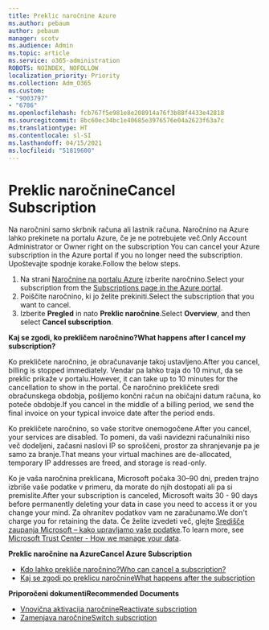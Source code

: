 ```yaml
---
title: Preklic naročnine Azure
ms.author: pebaum
author: pebaum
manager: scotv
ms.audience: Admin
ms.topic: article
ms.service: o365-administration
ROBOTS: NOINDEX, NOFOLLOW
localization_priority: Priority
ms.collection: Adm_O365
ms.custom:
- "9003797"
- "6786"
ms.openlocfilehash: fcb767f5e981e8e208914a76f3b88f4433e42818
ms.sourcegitcommit: 8bc60ec34bc1e40685e3976576e04a2623f63a7c
ms.translationtype: HT
ms.contentlocale: sl-SI
ms.lasthandoff: 04/15/2021
ms.locfileid: "51819600"
---
```

# <a name="cancel-subscription"></a><span data-ttu-id="58402-102">Preklic naročnine</span><span class="sxs-lookup"><span data-stu-id="58402-102">Cancel Subscription</span></span>

<span data-ttu-id="58402-103">Na naročnini samo skrbnik računa ali lastnik računa. Naročnino na Azure lahko prekinete na portalu Azure, če je ne potrebujete več.</span><span class="sxs-lookup"><span data-stu-id="58402-103">Only Account Administrator or Owner right on the subscription You can cancel your Azure subscription in the Azure portal if you no longer need the subscription.</span></span> <span data-ttu-id="58402-104">Upoštevajte spodnje korake.</span><span class="sxs-lookup"><span data-stu-id="58402-104">Follow the below steps.</span></span>

1. <span data-ttu-id="58402-105">Na strani [Naročnine na portalu Azure](https://portal.azure.com/#blade/Microsoft_Azure_Billing/SubscriptionsBlade) izberite naročnino.</span><span class="sxs-lookup"><span data-stu-id="58402-105">Select your subscription from the [Subscriptions page in the Azure portal](https://portal.azure.com/#blade/Microsoft_Azure_Billing/SubscriptionsBlade).</span></span>
2. <span data-ttu-id="58402-106">Poiščite naročnino, ki jo želite prekiniti.</span><span class="sxs-lookup"><span data-stu-id="58402-106">Select the subscription that you want to cancel.</span></span>
3. <span data-ttu-id="58402-107">Izberite **Pregled** in nato **Preklic naročnine**.</span><span class="sxs-lookup"><span data-stu-id="58402-107">Select **Overview**, and then select **Cancel subscription**.</span></span>

<span data-ttu-id="58402-108">**Kaj se zgodi, ko prekličem naročnino?**</span><span class="sxs-lookup"><span data-stu-id="58402-108">**What happens after I cancel my subscription?**</span></span>

<span data-ttu-id="58402-109">Ko prekličete naročnino, je obračunavanje takoj ustavljeno.</span><span class="sxs-lookup"><span data-stu-id="58402-109">After you cancel, billing is stopped immediately.</span></span> <span data-ttu-id="58402-110">Vendar pa lahko traja do 10 minut, da se preklic prikaže v portalu.</span><span class="sxs-lookup"><span data-stu-id="58402-110">However, it can take up to 10 minutes for the cancellation to show in the portal.</span></span> <span data-ttu-id="58402-111">Če naročnino prekličete sredi obračunskega obdobja, pošljemo končni račun na običajni datum računa, ko poteče obdobje.</span><span class="sxs-lookup"><span data-stu-id="58402-111">If you cancel in the middle of a billing period, we send the final invoice on your typical invoice date after the period ends.</span></span>

<span data-ttu-id="58402-112">Ko prekličete naročnino, so vaše storitve onemogočene.</span><span class="sxs-lookup"><span data-stu-id="58402-112">After you cancel, your services are disabled.</span></span> <span data-ttu-id="58402-113">To pomeni, da vaši navidezni računalniki niso več dodeljeni, začasni naslovi IP so sproščeni, prostor za shranjevanje pa je samo za branje.</span><span class="sxs-lookup"><span data-stu-id="58402-113">That means your virtual machines are de-allocated, temporary IP addresses are freed, and storage is read-only.</span></span>

<span data-ttu-id="58402-114">Ko je vaša naročnina preklicana, Microsoft počaka 30–90 dni, preden trajno izbriše vaše podatke v primeru, da morate do njih dostopati ali pa si premislite.</span><span class="sxs-lookup"><span data-stu-id="58402-114">After your subscription is canceled, Microsoft waits 30 - 90 days before permanently deleting your data in case you need to access it or you change your mind.</span></span> <span data-ttu-id="58402-115">Za ohranitev podatkov vam ne zaračunamo.</span><span class="sxs-lookup"><span data-stu-id="58402-115">We don't charge you for retaining the data.</span></span> <span data-ttu-id="58402-116">Če želite izvedeti več, glejte [Središče zaupanja Microsoft – kako upravljamo vaše podatke](https://go.microsoft.com/fwLink/p/?LinkID=822930&clcid=0x409).</span><span class="sxs-lookup"><span data-stu-id="58402-116">To learn more, see [Microsoft Trust Center - How we manage your data](https://go.microsoft.com/fwLink/p/?LinkID=822930&clcid=0x409).</span></span>

<span data-ttu-id="58402-117">**Preklic naročnine na Azure**</span><span class="sxs-lookup"><span data-stu-id="58402-117">**Cancel Azure Subscription**</span></span>

- [<span data-ttu-id="58402-118">Kdo lahko prekliče naročnino?</span><span class="sxs-lookup"><span data-stu-id="58402-118">Who can cancel a subscription?</span></span>](https://docs.microsoft.com/azure/billing/billing-how-to-cancel-azure-subscription?WT.mc_id=Portal-Microsoft_Azure_Support#who-can-cancel-a-subscription)
- [<span data-ttu-id="58402-119">Kaj se zgodi po preklicu naročnine</span><span class="sxs-lookup"><span data-stu-id="58402-119">What happens after the subscription</span></span>](https://docs.microsoft.com/azure/billing/billing-how-to-cancel-azure-subscription?WT.mc_id=Portal-Microsoft_Azure_Support#what-happens-after-i-cancel-my-subscription)

<span data-ttu-id="58402-120">**Priporočeni dokumenti**</span><span class="sxs-lookup"><span data-stu-id="58402-120">**Recommended Documents**</span></span>

- [<span data-ttu-id="58402-121">Vnovična aktivacija naročnine</span><span class="sxs-lookup"><span data-stu-id="58402-121">Reactivate subscription</span></span>](https://docs.microsoft.com/azure/billing/billing-how-to-cancel-azure-subscription?WT.mc_id=Portal-Microsoft_Azure_Support#reactivate-subscription)
- [<span data-ttu-id="58402-122">Zamenjava naročnine</span><span class="sxs-lookup"><span data-stu-id="58402-122">Switch subscription</span></span>](https://docs.microsoft.com/azure/billing/billing-how-to-switch-azure-offer?WT.mc_id=Portal-Microsoft_Azure_Support)
